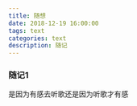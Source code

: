 ```yaml
---
title: 随想
date: 2018-12-19 16:00:00
tags: text
categories: text
description: 随记
---
```


### 随记1
是因为有感去听歌还是因为听歌才有感


